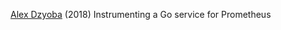 
[Alex Dzyoba](https://alex.dzyoba.com/blog/go-prometheus-service/)
(2018) Instrumenting a Go service for Prometheus
